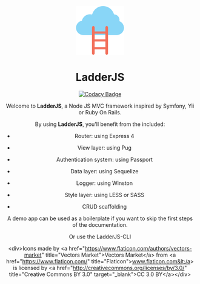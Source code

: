 <span style="display:block;text-align:center">

![](/assets/cloud.png)

# LadderJS 

[![Codacy Badge](https://api.codacy.com/project/badge/Grade/ed3aa4d4c05243e0977af37fca4a8584)](https://www.codacy.com/app/havenS/ladderjs?utm_source=github.com&amp;utm_medium=referral&amp;utm_content=havenS/ladderjs&amp;utm_campaign=Badge_Grade)
</span>

Welcome to **LadderJS**, a Node JS MVC framework inspired by Symfony, Yii or Ruby On Rails.

By using **LadderJS**, you'll benefit from the included:

* Router: using Express 4

* View layer: using Pug

* Authentication system: using Passport

* Data layer: using Sequelize

* Logger: using Winston

* Style layer: using LESS or SASS

* CRUD scaffolding

A demo app can be used as a boilerplate if you want to skip the first steps of the documentation.

Or use the LadderJS-CLI







&lt;div&gt;Icons made by &lt;a href="https://www.flaticon.com/authors/vectors-market" title="Vectors Market"&gt;Vectors Market&lt;/a&gt; from &lt;a href="https://www.flaticon.com/" title="Flaticon"&gt;www.flaticon.com&lt;/a&gt; is licensed by &lt;a href="http://creativecommons.org/licenses/by/3.0/" title="Creative Commons BY 3.0" target="\_blank"&gt;CC 3.0 BY&lt;/a&gt;&lt;/div&gt;

